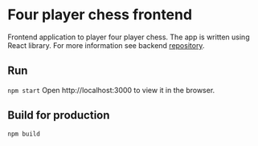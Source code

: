# Four player chess frontend
Frontend application to player four player chess. The app is written using React library. For more information see backend [repository](https://github.com/tomekstankowski/four-player-chess).


## Run
`npm start` Open http://localhost:3000 to view it in the browser.

## Build for production
`npm build`
